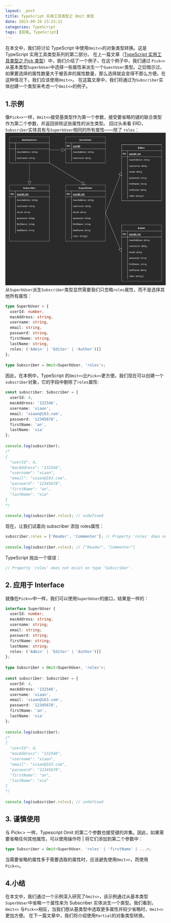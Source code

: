 ```yaml
---
layout: _post
title: TypeScript 实用工具类型之 Omit 类型
date: 2023-09-28 23:23:12
categories: TypeScript
tags: [前端, TypeScript]
---
```

在本文中，我们将讨论 TypeScript 中使用`Omit<>`的对象类型转换。这是 TypeScript 实用工具类型系列的第二部分。
在上一篇文章（[TypeScript 实用工具类型之 Pick 类型](https://www.yuque.com/geminglu/web/tub1ueqfotbudiub)）中，我们介绍了一个例子，在这个例子中，我们通过 `Pick<>`从基本类型`SuperbUser`中选择一些属性来派生一个`GuestUser`类型。之后暗示过，如果要选择的属性数量大于被丢弃的属性数量，那么选择就会变得不那么方便。在这种情况下，我们应该使用`Omit<>`。
在这篇文章中，我们将通过为`Subscriber`实体创建一个类型来考虑一个`Omit<>`的例子。
## 1.示例
像`Pick<>`一样，`Omit<>`接受基类型作为第一个参数，接受要省略的键的联合类型作为第二个参数，并返回排除这些属性的派生类型。
回过头来看 ERD，`Subscriber`实体具有与`SuperbUser`相同的所有属性——除了 `roles`：
![](/images/df060b0f2d93412b3f9fb9363b565243.png)
从`SuperbUser`派生`Subscriber`类型显然需要我们只忽略`roles`属性，而不是选择其他所有属性：
```typescript
type SuperbUser = {
  userId: number,
  macAddress: string,
  username: string,
  email: string,
  password: string,
  firstName: string,
  lastName: string,
  roles: ('Admin' | 'Editor' | 'Author')[]
};

type Subscriber = Omit<SuperbUser, 'roles'>;
```
因此，在本例中，TypeScript 的`Omit<>`比`Pick<>`更方便。我们现在可以创建一个`subscriber`对象，它的字段中删除了`roles`属性:
```typescript
const subscriber: Subscriber = {
  userId: 4,
  macAddress: '132546',
  username: 'xiaan',
  email: 'xiaan@163.com',
  password: '12345678',
  firstName: 'an',
  lastName: 'xia'
};

console.log(subscriber);
/*
{
  "userId": 4,
  "macAddress": "132546",
  "username": "xiaan",
  "email": "xiaan@163.com",
  "password": "12345678",
  "firstName": "an",
  "lastName": "xia"
}
*/

console.log(subscriber.roles); // undefined
```
现在，让我们试着向 subscriber 添加 roles属性：
```typescript
subscriber.roles = ['Reader', 'Commenter']; // Property 'roles' does not exist on type 'Subscriber'.

console.log(subscriber.roles); // ["Reader", "Commenter"]
```
TypeScript 抛出一个错误：
```typescript
// Property 'roles' does not exist on type 'Subscriber'.
```
## 2. 应用于 Interface
就像在`Pick<>`中一样，我们可以使用`SuperbUser`的接口，结果是一样的：
```typescript
interface SuperbUser {
  userId: number;
  macAddress: string;
  username: string;
  email: string;
  password: string;
  firstName: string;
  lastName: string;
  roles: ('Admin' | 'Editor' | 'Author')[]
};

type Subscriber = Omit<SuperbUser, 'roles'>;

const subscriber: Subscriber = {
  userId: 4,
  macAddress: '132546',
  username: 'xiaan',
  email: 'xiaan@163.com',
  password: '12345678',
  firstName: 'an',
  lastName: 'xia'
};

console.log(subscriber);
/*
{
  "userId": 4,
  "macAddress": "132546",
  "username": "xiaan",
  "email": "xiaan@163.com",
  "password": "12345678",
  "firstName": "an",
  "lastName": "xia"
}
*/

console.log(subscriber.roles); // undefined
```
## 3. 谨慎使用
与 Pick<> 一样，Typescript Omit 的第二个参数也接受键的并集。因此，如果需要省略任何其他属性，可以使用操作符 | 将它们添加到第二个参数中：
```typescript
type Subscriber = Omit<SuperbUser, 'roles' | 'firstName' | ...>;
```
当需要省略的属性多于需要选取的属性时，应该避免使用`Omit<>`，而使用`Pick<>`。
## 4.小结
在本文中，我们通过一个示例深入研究了`Omit<>`，该示例通过从基本类型`SuperbUser`中省略一个属性来为 Subscriber 实体派生一个类型。我们看到，`Omit<>` 与`Pick<>`相反，当我们想从基类型中选取更多属性并较少省略时，`Omit<>`更加方便。
在下一篇文章中，我们将介绍使用`Partial`的对象类型转换。

